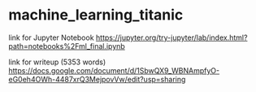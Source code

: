 # machine_learning_titanic

link for Jupyter Notebook
https://jupyter.org/try-jupyter/lab/index.html?path=notebooks%2Fml_final.ipynb

link for writeup (5353 words)
https://docs.google.com/document/d/1SbwQX9_WBNAmpfyO-eG0eh4OWh-4487xrQ3MejpovVw/edit?usp=sharing

